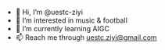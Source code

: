 - 👋 Hi, I’m @uestc-ziyi
- 👀 I’m interested in music & football
- 🌱 I’m currently learning AIGC
- 📫 Reach me through uestc.ziyi@gmail.com

<!---
uestc-ziyi/uestc-ziyi is a ✨ special ✨ repository because its `README.md` (this file) appears on your GitHub profile.
You can click the Preview link to take a look at your changes.
--->
